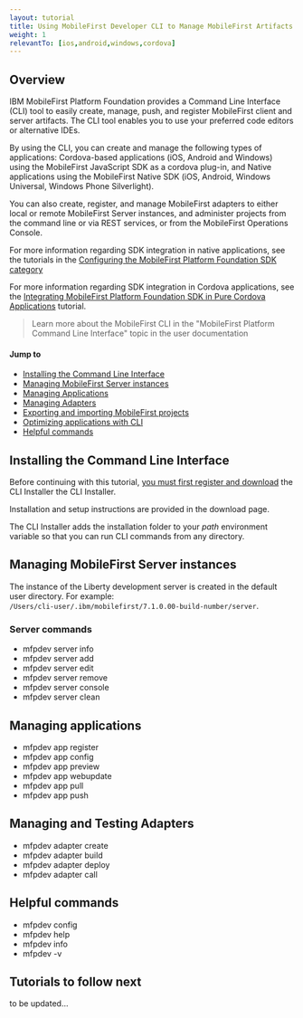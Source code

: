 ```yaml
---
layout: tutorial
title: Using MobileFirst Developer CLI to Manage MobileFirst Artifacts
weight: 1
relevantTo: [ios,android,windows,cordova]
---
```

## Overview

IBM MobileFirst Platform Foundation provides a Command Line Interface (CLI) tool to easily create, manage, push, and register  MobileFirst client and server artifacts. The CLI tool enables you to use your preferred code editors or alternative IDEs.

By using the CLI, you can create and manage the following types of applications: Cordova-based applications (iOS, Android and Windows) using the MobileFirst JavaScript SDK as a cordova plug-in, and Native applications using the MobileFirst Native SDK (iOS, Android, Windows Universal, Windows Phone Silverlight).

You can also create, register, and manage MobileFirst adapters to either local or remote MobileFirst Server instances, and administer projects from the command line or via REST services, or from the MobileFirst Operations Console.

For more information regarding SDK integration in native applications, see the tutorials in the [Configuring the MobileFirst Platform Foundation SDK category](../../configuring-the-mfpf-sdk)

For more information regarding SDK integration in Cordova applications, see the  [Integrating MobileFirst Platform Foundation SDK in Pure Cordova Applications](../integrating-mfpf-sdk-in-pure-cordova-applications/) tutorial.

>Learn more about the MobileFirst CLI in the "MobileFirst Platform Command Line Interface" topic in the user documentation

#### Jump to

* [Installing the Command Line Interface](#installation)
* [Managing MobileFirst Server instances](#managingServers)
* [Managing Applications](#managingApplications)
* [Managing Adapters](#adapters)
* [Exporting and importing MobileFirst projects](#importExport)
* [Optimizing applications with CLI](#optimizing)
* [Helpful commands](#helpfulCommands)


## Installing the Command Line Interface

Before continuing with this tutorial, [you must first register and download</a> the CLI Installer](https://www14.software.ibm.com/webapp/iwm/web/signup.do?source=swg-worklight&S_PKG=ov1268&S_CMP=web_dw_rt_swd) the CLI Installer.

Installation and setup instructions are provided in the download page.

The CLI Installer adds the installation folder to your *path* environment variable so that you can run CLI commands from any directory.


## Managing MobileFirst Server instances

The instance of the Liberty development server is created in the default user directory. For example:<br />
`/Users/cli-user/.ibm/mobilefirst/7.1.0.00-build-number/server`.

### Server commands

* mfpdev server info
* mfpdev server add
* mfpdev server edit
* mfpdev server remove
* mfpdev server console
* mfpdev server clean

## Managing applications

* mfpdev app register
* mfpdev app config
* mfpdev app preview
* mfpdev app webupdate
* mfpdev app pull
* mfpdev app push

## Managing and Testing Adapters

* mfpdev adapter create
* mfpdev adapter build
* mfpdev adapter deploy
* mfpdev adapter call

## Helpful commands

* mfpdev config
* mfpdev help
* mfpdev info
* mfpdev -v

## Tutorials to follow next

to be updated...
